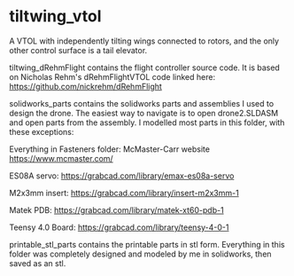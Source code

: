 # tiltwing_vtol
A VTOL with independently tilting wings connected to rotors, and the only other control surface is a tail elevator.


tiltwing_dRehmFlight contains the flight controller source code. It is based on Nicholas Rehm's dRehmFlightVTOL code linked here:
https://github.com/nickrehm/dRehmFlight


solidworks_parts contains the solidworks parts and assemblies I used to design the drone. The easiest way to navigate is to open drone2.SLDASM and open parts from the assembly. I modelled most parts in this folder, with these exceptions:

Everything in Fasteners folder: McMaster-Carr website https://www.mcmaster.com/

ES08A servo: https://grabcad.com/library/emax-es08a-servo

M2x3mm insert: https://grabcad.com/library/insert-m2x3mm-1

Matek PDB: https://grabcad.com/library/matek-xt60-pdb-1

Teensy 4.0 Board: https://grabcad.com/library/teensy-4-0-1


printable_stl_parts contains the printable parts in stl form. Everything in this folder was completely designed and modeled by me in solidworks, then saved as an stl.
